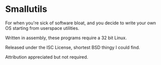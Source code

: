 Smallutils
==========

For when you're sick of software bloat, and you decide to write your own OS
starting from userspace utilities.

Written in assembly, these programs require a 32 bit Linux.


Released under the ISC License, shortest BSD thingy I could find.

Attribution appreciated but not required.

